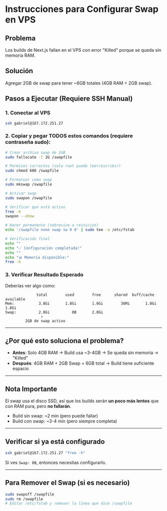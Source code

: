 # Instrucciones para Configurar Swap en VPS

## Problema
Los builds de Next.js fallan en el VPS con error "Killed" porque se queda sin memoria RAM.

## Solución
Agregar 2GB de swap para tener ~6GB totales (4GB RAM + 2GB swap).

## Pasos a Ejecutar (Requiere SSH Manual)

### 1. Conectar al VPS
```bash
ssh gabriel@167.172.251.27
```

### 2. Copiar y pegar TODOS estos comandos (requiere contraseña sudo):

```bash
# Crear archivo swap de 2GB
sudo fallocate -l 2G /swapfile

# Permisos correctos (solo root puede leer/escribir)
sudo chmod 600 /swapfile

# Formatear como swap
sudo mkswap /swapfile

# Activar swap
sudo swapon /swapfile

# Verificar que está activo
free -h
swapon --show

# Hacer permanente (sobrevive a reinicios)
echo '/swapfile none swap sw 0 0' | sudo tee -a /etc/fstab

# Verificación final
echo ""
echo "✅ Configuración completada!"
echo ""
echo "📊 Memoria disponible:"
free -h
```

### 3. Verificar Resultado Esperado

Deberías ver algo como:
```
              total        used        free      shared  buff/cache   available
Mem:           3.8Gi       1.8Gi       1.0Gi        36Mi       1.0Gi       1.8Gi
Swap:          2.0Gi          0B       2.0Gi
                ↑
         2GB de swap activo
```

---

## ¿Por qué esto soluciona el problema?

- **Antes**: Solo 4GB RAM → Build usa ~3-4GB → Se queda sin memoria → "Killed"
- **Después**: 4GB RAM + 2GB Swap = 6GB total → Build tiene suficiente espacio

---

## Nota Importante

El swap usa el disco SSD, así que los builds serán **un poco más lentos** que con RAM pura, pero **no fallarán**.

- Build sin swap: ~2 min (pero puede fallar)
- Build con swap: ~3-4 min (pero siempre completa)

---

## Verificar si ya está configurado

```bash
ssh gabriel@167.172.251.27 "free -h"
```

Si ves `Swap: 0B`, entonces necesitas configurarlo.

---

## Para Remover el Swap (si es necesario)

```bash
sudo swapoff /swapfile
sudo rm /swapfile
# Editar /etc/fstab y remover la línea que dice /swapfile
```
